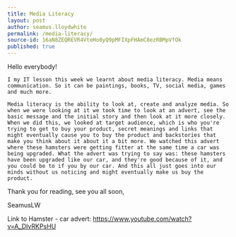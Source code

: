 ```yaml
---
title: Media Literacy
layout: post
author: seamus.lloydwhite
permalink: /media-literacy/
source-id: 16aN8ZEQREVR4VteHo0yQ9pMFIXpFHAmC8ezRBMpVfOk
published: true
---
```

Hello everybody!

	I my IT lesson this week we learnt about media literacy. Media means communication. So it can be paintings, books, TV, social media, games and much more. 

	Media literacy is the ability to look at, create and analyze media. So when we were looking at it we took time to look at an advert, see the basic message and the initial story and then look at it more closely. When we did this, we looked at target audience, which is who you're trying to get to buy your product, secret meanings and links that might eventually cause you to buy the product and backstories that make you think about it about it a bit more. We watched this advert where these hamsters were getting fitter at the same time a car was being upgraded. What the advert was trying to say was: these hamsters have been upgraded like our car, and they're good because of it, and you could be to if you by our car. And this all just goes into our minds without us noticing and might eventually make us buy the product.

Thank you for reading, see you all soon,

SeamusLW

Link to Hamster - car advert: https://www.youtube.com/watch?v=A_DIvRKPsHU

